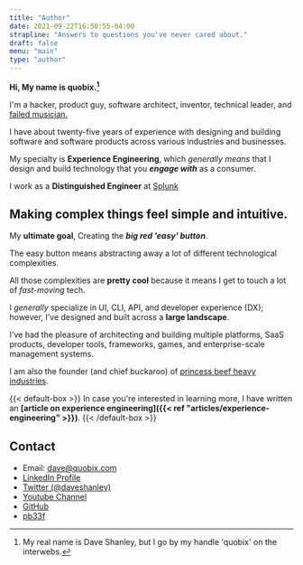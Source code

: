 ```yaml
---
title: "Author"
date: 2021-09-22T16:50:55-04:00
strapline: "Answers to questions you've never cared about."
draft: false
menu: "main"
type: "author"
---
```


**Hi, My name is quobix.[^1]**

I'm a hacker, product guy, software architect, inventor, technical leader, and [failed musician.](https://open.spotify.com/artist/3GQKa1b5anj2SX4km56oPN)

I have about twenty-five years of experience with designing and building software and software products across various industries and businesses.

My specialty is **Experience Engineering**, which _generally means_ that I design and build technology that you **_engage with_** as a consumer.

I work as a **Distinguished Engineer** at [Splunk](https://splunk.com)

## Making complex things feel simple and intuitive.

My **ultimate goal**, Creating the **_big red 'easy' button_**.

The easy button means abstracting away a lot of different technological complexities.

All those complexities are **pretty cool** because it means I get to touch a lot of *fast-moving* tech. 

I _generally_ specialize in UI, CLI, API, and developer experience (DX); however, I've designed and built across a **large landscape**. 

I've had the pleasure of architecting and building multiple platforms, SaaS products, developer tools, frameworks, games, and enterprise-scale management systems.

I am also the founder (and chief buckaroo) of [princess beef heavy industries](https://pb33f.io).

{{< default-box >}}
In case you're interested in learning more, I have written an **[article on experience engineering]({{< ref "articles/experience-engineering" >}})**.
{{< /default-box >}}

## Contact
- Email: dave@quobix.com
- [LinkedIn Profile](https://www.linkedin.com/in/daveshanley/)
- [Twitter (@daveshanley)](https://twitter.com/daveshanley)
- [Youtube Channel](https://www.youtube.com/@quobix)
- [GitHub](https://github.com/daveshanley)
- [pb33f](https://pb33f.io)

[^1]: My real name is Dave Shanley, but I go by my handle 'quobix' on the interwebs.